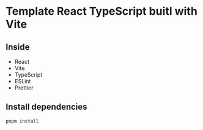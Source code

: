 # Template React TypeScript buitl with Vite

## Inside

- React
- Vite
- TypeScript
- ESLint
- Prettier

## Install dependencies

````shell script
pnpm install
````

